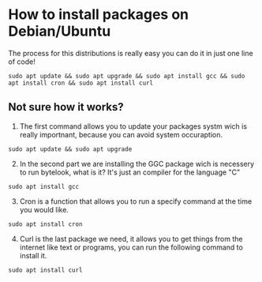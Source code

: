 # How to install packages on Debian/Ubuntu
The process for this distributions is really easy you can do it in just one line of code!
```
sudo apt update && sudo apt upgrade && sudo apt install gcc && sudo apt install cron && sudo apt install curl
```
## Not sure how it works?
1. The first command allows you to update your packages systm wich is really importnant, because you can avoid system occuraption.
```
sudo apt update && sudo apt upgrade
```
2. In the second part we are installing the GGC package wich is necessery to run bytelook, what is it? It's just an compiler for the language "C"
 ```
sudo apt install gcc
 ```
3. Cron is a function that allows you to run a specify command at the time you would like.
  ```
sudo apt install cron
```
4. Curl is the last package we need, it allows you to get things from the internet like text or programs, you can run the following command to install it.
  ```
sudo apt install curl
  ```
